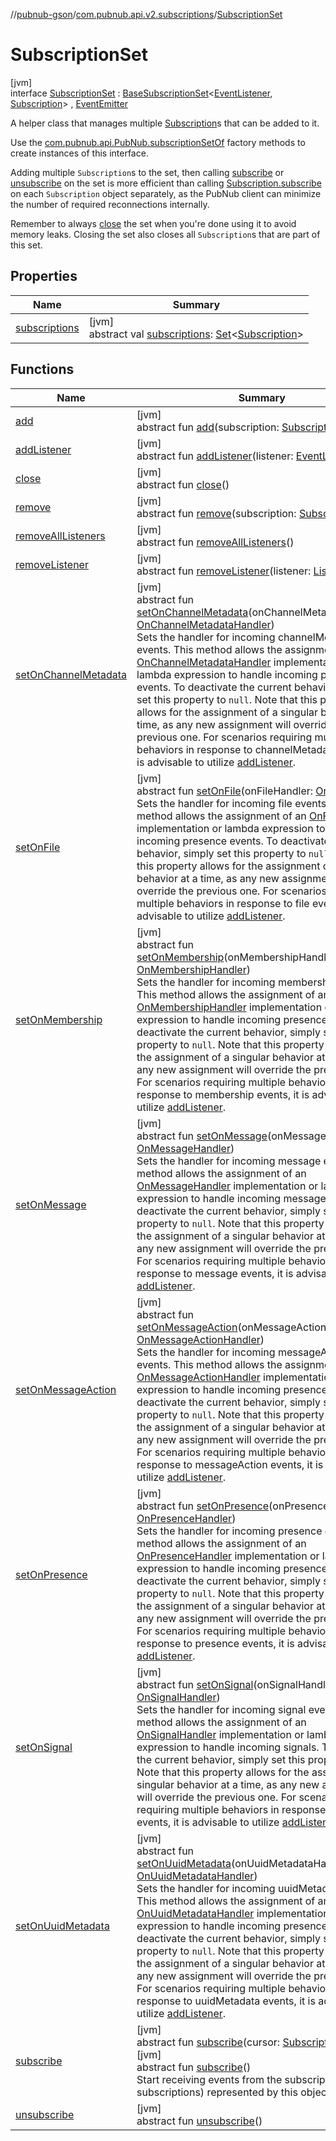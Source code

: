 //[pubnub-gson](../../../index.md)/[com.pubnub.api.v2.subscriptions](../index.md)/[SubscriptionSet](index.md)

# SubscriptionSet

[jvm]\
interface [SubscriptionSet](index.md) : [BaseSubscriptionSet](../../../../pubnub-gson/com.pubnub.api.v2.subscriptions/-base-subscription-set/index.md)&lt;[EventListener](../../com.pubnub.api.v2.callbacks/-event-listener/index.md), [Subscription](../-subscription/index.md)&gt; , [EventEmitter](../../com.pubnub.api.v2.callbacks/-event-emitter/index.md)

A helper class that manages multiple [Subscription](../-subscription/index.md)s that can be added to it.

Use the [com.pubnub.api.PubNub.subscriptionSetOf](../../com.pubnub.api/-pub-nub/subscription-set-of.md) factory methods to create instances of this interface.

Adding multiple `Subscription`s to the set, then calling [subscribe](subscribe.md) or [unsubscribe](../../../../pubnub-gson/com.pubnub.api.v2.subscriptions/-subscription-set/unsubscribe.md) on the set is more efficient than calling [Subscription.subscribe](../-subscription/subscribe.md) on each `Subscription` object separately, as the PubNub client can minimize the number of required reconnections internally.

Remember to always [close](../../../../pubnub-gson/com.pubnub.api.v2.subscriptions/-subscription-set/close.md) the set when you're done using it to avoid memory leaks. Closing the set also closes all `Subscription`s that are part of this set.

## Properties

| Name | Summary |
|---|---|
| [subscriptions](index.md#94613942%2FProperties%2F-395131529) | [jvm]<br>abstract val [subscriptions](index.md#94613942%2FProperties%2F-395131529): [Set](https://kotlinlang.org/api/latest/jvm/stdlib/kotlin.collections/-set/index.html)&lt;[Subscription](../-subscription/index.md)&gt; |

## Functions

| Name | Summary |
|---|---|
| [add](index.md#-1438665253%2FFunctions%2F-395131529) | [jvm]<br>abstract fun [add](index.md#-1438665253%2FFunctions%2F-395131529)(subscription: [Subscription](../-subscription/index.md)) |
| [addListener](index.md#1732058745%2FFunctions%2F-395131529) | [jvm]<br>abstract fun [addListener](index.md#1732058745%2FFunctions%2F-395131529)(listener: [EventListener](../../com.pubnub.api.v2.callbacks/-event-listener/index.md)) |
| [close](index.md#-1117130810%2FFunctions%2F-395131529) | [jvm]<br>abstract fun [close](index.md#-1117130810%2FFunctions%2F-395131529)() |
| [remove](index.md#-476815206%2FFunctions%2F-395131529) | [jvm]<br>abstract fun [remove](index.md#-476815206%2FFunctions%2F-395131529)(subscription: [Subscription](../-subscription/index.md)) |
| [removeAllListeners](index.md#983921133%2FFunctions%2F-395131529) | [jvm]<br>abstract fun [removeAllListeners](index.md#983921133%2FFunctions%2F-395131529)() |
| [removeListener](index.md#-1323362624%2FFunctions%2F-395131529) | [jvm]<br>abstract fun [removeListener](index.md#-1323362624%2FFunctions%2F-395131529)(listener: [Listener](../../../../pubnub-gson/com.pubnub.api.callbacks/-listener/index.md)) |
| [setOnChannelMetadata](index.md#-568322732%2FFunctions%2F-395131529) | [jvm]<br>abstract fun [setOnChannelMetadata](index.md#-568322732%2FFunctions%2F-395131529)(onChannelMetadataHandler: [OnChannelMetadataHandler](../../com.pubnub.api.v2.callbacks.handlers/-on-channel-metadata-handler/index.md))<br>Sets the handler for incoming channelMetadata events. This method allows the assignment of an [OnChannelMetadataHandler](../../com.pubnub.api.v2.callbacks.handlers/-on-channel-metadata-handler/index.md) implementation or lambda expression to handle incoming presence events. To deactivate the current behavior, simply set this property to `null`. Note that this property allows for the assignment of a singular behavior at a time, as any new assignment will override the previous one. For scenarios requiring multiple behaviors in response to channelMetadata events, it is advisable to utilize [addListener](../../com.pubnub.api.v2.callbacks/-event-emitter/index.md#330403064%2FFunctions%2F-395131529). |
| [setOnFile](index.md#-1262200582%2FFunctions%2F-395131529) | [jvm]<br>abstract fun [setOnFile](index.md#-1262200582%2FFunctions%2F-395131529)(onFileHandler: [OnFileHandler](../../com.pubnub.api.v2.callbacks.handlers/-on-file-handler/index.md))<br>Sets the handler for incoming file events. This method allows the assignment of an [OnFileHandler](../../com.pubnub.api.v2.callbacks.handlers/-on-file-handler/index.md) implementation or lambda expression to handle incoming presence events. To deactivate the current behavior, simply set this property to `null`. Note that this property allows for the assignment of a singular behavior at a time, as any new assignment will override the previous one. For scenarios requiring multiple behaviors in response to file events, it is advisable to utilize [addListener](../../com.pubnub.api.v2.callbacks/-event-emitter/index.md#330403064%2FFunctions%2F-395131529). |
| [setOnMembership](index.md#-321623302%2FFunctions%2F-395131529) | [jvm]<br>abstract fun [setOnMembership](index.md#-321623302%2FFunctions%2F-395131529)(onMembershipHandler: [OnMembershipHandler](../../com.pubnub.api.v2.callbacks.handlers/-on-membership-handler/index.md))<br>Sets the handler for incoming membership events. This method allows the assignment of an [OnMembershipHandler](../../com.pubnub.api.v2.callbacks.handlers/-on-membership-handler/index.md) implementation or lambda expression to handle incoming presence events. To deactivate the current behavior, simply set this property to `null`. Note that this property allows for the assignment of a singular behavior at a time, as any new assignment will override the previous one. For scenarios requiring multiple behaviors in response to membership events, it is advisable to utilize [addListener](../../com.pubnub.api.v2.callbacks/-event-emitter/index.md#330403064%2FFunctions%2F-395131529). |
| [setOnMessage](index.md#-1820231618%2FFunctions%2F-395131529) | [jvm]<br>abstract fun [setOnMessage](index.md#-1820231618%2FFunctions%2F-395131529)(onMessageHandler: [OnMessageHandler](../../com.pubnub.api.v2.callbacks.handlers/-on-message-handler/index.md))<br>Sets the handler for incoming message events. This method allows the assignment of an [OnMessageHandler](../../com.pubnub.api.v2.callbacks.handlers/-on-message-handler/index.md) implementation or lambda expression to handle incoming messages. To deactivate the current behavior, simply set this property to `null`. Note that this property allows for the assignment of a singular behavior at a time, as any new assignment will override the previous one. For scenarios requiring multiple behaviors in response to message events, it is advisable to utilize [addListener](../../com.pubnub.api.v2.callbacks/-event-emitter/index.md#330403064%2FFunctions%2F-395131529). |
| [setOnMessageAction](index.md#1649886826%2FFunctions%2F-395131529) | [jvm]<br>abstract fun [setOnMessageAction](index.md#1649886826%2FFunctions%2F-395131529)(onMessageActionHandler: [OnMessageActionHandler](../../com.pubnub.api.v2.callbacks.handlers/-on-message-action-handler/index.md))<br>Sets the handler for incoming messageAction events. This method allows the assignment of an [OnMessageActionHandler](../../com.pubnub.api.v2.callbacks.handlers/-on-message-action-handler/index.md) implementation or lambda expression to handle incoming presence events. To deactivate the current behavior, simply set this property to `null`. Note that this property allows for the assignment of a singular behavior at a time, as any new assignment will override the previous one. For scenarios requiring multiple behaviors in response to messageAction events, it is advisable to utilize [addListener](../../com.pubnub.api.v2.callbacks/-event-emitter/index.md#330403064%2FFunctions%2F-395131529). |
| [setOnPresence](index.md#726583386%2FFunctions%2F-395131529) | [jvm]<br>abstract fun [setOnPresence](index.md#726583386%2FFunctions%2F-395131529)(onPresenceHandler: [OnPresenceHandler](../../com.pubnub.api.v2.callbacks.handlers/-on-presence-handler/index.md))<br>Sets the handler for incoming presence events. This method allows the assignment of an [OnPresenceHandler](../../com.pubnub.api.v2.callbacks.handlers/-on-presence-handler/index.md) implementation or lambda expression to handle incoming presence events. To deactivate the current behavior, simply set this property to `null`. Note that this property allows for the assignment of a singular behavior at a time, as any new assignment will override the previous one. For scenarios requiring multiple behaviors in response to presence events, it is advisable to utilize [addListener](../../com.pubnub.api.v2.callbacks/-event-emitter/index.md#330403064%2FFunctions%2F-395131529). |
| [setOnSignal](index.md#610826810%2FFunctions%2F-395131529) | [jvm]<br>abstract fun [setOnSignal](index.md#610826810%2FFunctions%2F-395131529)(onSignalHandler: [OnSignalHandler](../../com.pubnub.api.v2.callbacks.handlers/-on-signal-handler/index.md))<br>Sets the handler for incoming signal events. This method allows the assignment of an [OnSignalHandler](../../com.pubnub.api.v2.callbacks.handlers/-on-signal-handler/index.md) implementation or lambda expression to handle incoming signals. To deactivate the current behavior, simply set this property to `null`. Note that this property allows for the assignment of a singular behavior at a time, as any new assignment will override the previous one. For scenarios requiring multiple behaviors in response to signal events, it is advisable to utilize [addListener](../../com.pubnub.api.v2.callbacks/-event-emitter/index.md#330403064%2FFunctions%2F-395131529). |
| [setOnUuidMetadata](index.md#1781178554%2FFunctions%2F-395131529) | [jvm]<br>abstract fun [setOnUuidMetadata](index.md#1781178554%2FFunctions%2F-395131529)(onUuidMetadataHandler: [OnUuidMetadataHandler](../../com.pubnub.api.v2.callbacks.handlers/-on-uuid-metadata-handler/index.md))<br>Sets the handler for incoming uuidMetadata events. This method allows the assignment of an [OnUuidMetadataHandler](../../com.pubnub.api.v2.callbacks.handlers/-on-uuid-metadata-handler/index.md) implementation or lambda expression to handle incoming presence events. To deactivate the current behavior, simply set this property to `null`. Note that this property allows for the assignment of a singular behavior at a time, as any new assignment will override the previous one. For scenarios requiring multiple behaviors in response to uuidMetadata events, it is advisable to utilize [addListener](../../com.pubnub.api.v2.callbacks/-event-emitter/index.md#330403064%2FFunctions%2F-395131529). |
| [subscribe](index.md#-430632986%2FFunctions%2F-395131529) | [jvm]<br>abstract fun [subscribe](index.md#-430632986%2FFunctions%2F-395131529)(cursor: [SubscriptionCursor](../../../../pubnub-gson/com.pubnub.api.v2.subscriptions/-subscription-cursor/index.md))<br>[jvm]<br>abstract fun [subscribe](subscribe.md)()<br>Start receiving events from the subscriptions (or subscriptions) represented by this object. |
| [unsubscribe](index.md#1527789381%2FFunctions%2F-395131529) | [jvm]<br>abstract fun [unsubscribe](index.md#1527789381%2FFunctions%2F-395131529)() |

